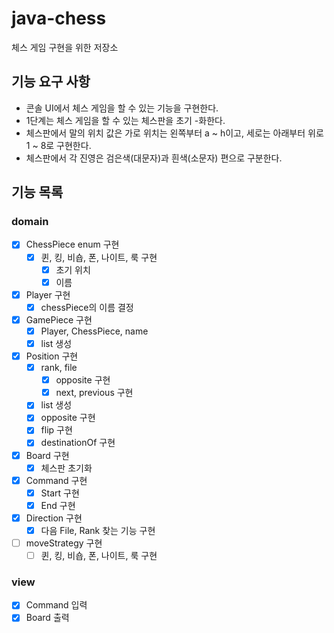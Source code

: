 # java-chess
체스 게임 구현을 위한 저장소

## 기능 요구 사항
- 콘솔 UI에서 체스 게임을 할 수 있는 기능을 구현한다.
- 1단계는 체스 게임을 할 수 있는 체스판을 초기 -화한다.
- 체스판에서 말의 위치 값은 가로 위치는 왼쪽부터 a ~ h이고, 세로는 아래부터 위로 1 ~ 8로 구현한다.
- 체스판에서 각 진영은 검은색(대문자)과 흰색(소문자) 편으로 구분한다.

## 기능 목록
### domain
- [x] ChessPiece enum 구현
    - [x] 퀸, 킹, 비숍, 폰, 나이트, 룩 구현
        - [x] 초기 위치
        - [x] 이름
- [x] Player 구현
    - [x] chessPiece의 이름 결정
- [x] GamePiece 구현
    - [x] Player, ChessPiece, name
    - [x] list 생성
- [x] Position 구현
    - [x] rank, file
        - [x] opposite 구현
        - [x] next, previous 구현
    - [x] list 생성
    - [x] opposite 구현
    - [x] flip 구현
    - [x] destinationOf 구현
- [x] Board 구현
    - [x] 체스판 초기화 
- [x] Command 구현
    - [x] Start 구현
    - [x] End 구현
- [x] Direction 구현
    - [x] 다음 File, Rank 찾는 기능 구현
- [ ] moveStrategy 구현
    - [ ] 퀸, 킹, 비숍, 폰, 나이트, 룩 구현
### view
- [x] Command 입력
- [x] Board 출력   